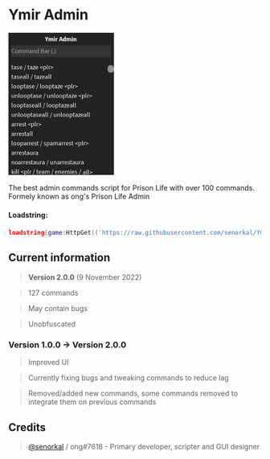 # Ymir Admin
![preview](/preview.png)

The best admin commands script for Prison Life with over 100 commands. Formely known as ong's Prison Life Admin

#### Loadstring: 
```lua 
loadstring(game:HttpGet(('https://raw.githubusercontent.com/senorkal/YmirAdmin/main/source'),true))() 
```

## Current information
> **Version 2.0.0** (9 November 2022)

> 127 commands

> May contain bugs

> Unobfuscated

### Version 1.0.0 -> Version 2.0.0
> Improved UI

> Currently fixing bugs and tweaking commands to reduce lag

> Removed/added new commands, some commands removed to integrate them on previous commands


## Credits
> [@senorkal](https://github.com/senorkal) / ong#7618 - Primary developer, scripter and GUI designer

